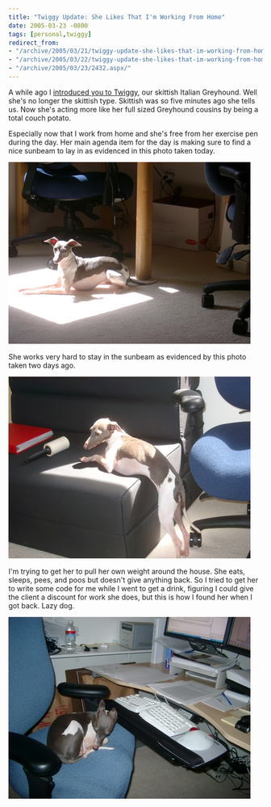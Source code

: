```yaml
---
title: "Twiggy Update: She Likes That I'm Working From Home"
date: 2005-03-23 -0800
tags: [personal,twiggy]
redirect_from:
- "/archive/2005/03/21/twiggy-update-she-likes-that-im-working-from-home.aspx/"
- "/archive/2005/03/22/twiggy-update-she-likes-that-im-working-from-home.aspx/"
- "/archive/2005/03/23/2432.aspx/"
---
```


A while ago I [introduced you to Twiggy](https://haacked.com/archive/2004/09/27/1278.aspx), our skittish Italian Greyhound. Well she's no longer the skittish type. Skittish was so five minutes ago she tells us. Now she's acting more like her full sized Greyhound cousins by being a total couch potato.

Especially now that I work from home and she's free from her exercise pen during the day. Her main agenda item for the day is making sure to find a nice sunbeam to lay in as evidenced in this photo taken today.

![Twiggy Finds Her Beam](/images/TwiggyInSunbeam.jpg)

She works very hard to stay in the sunbeam as evidenced by this photo taken two days ago.

![Twiggy struggles for the beam](/images/TwiggyStaysInTheBeam.jpg)

I'm trying to get her to pull her own weight around the house. She eats, sleeps, pees, and poos but doesn't give anything back. So I tried to get her to write some code for me while I went to get a drink, figuring I could give the client a discount for work she does, but this is how I found her when I got back. Lazy dog.

![Twiggy Sleeps On The Job](/images/TwiggySleepsonTheJob.jpg)
